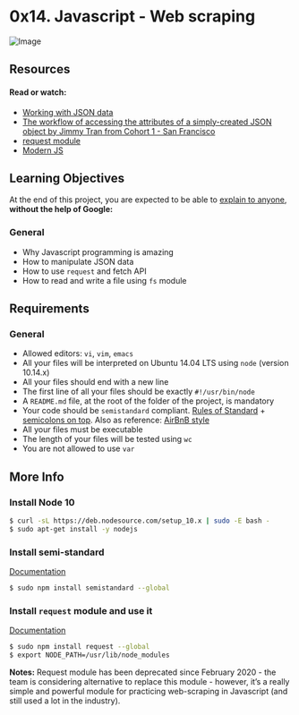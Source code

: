 # 0x14. Javascript - Web scraping

![Image](https://www.octoparse.com/media/7529/web-scraping-introduction.jpg?width=666&height=480)

## Resources
#### Read or watch:

- [Working with JSON data](https://developer.mozilla.org/en-US/docs/Learn/JavaScript/Objects/JSON)
- [The workflow of accessing the attributes of a simply-created JSON object by Jimmy Tran from Cohort 1 - San Francisco](https://medium.com/@vietkieutie/the-workflow-of-accessing-the-attributes-of-a-simply-created-json-object-82a5b33e2319)
- [request module](https://github.com/request/request)
- [Modern JS](https://github.com/mbeaudru/modern-js-cheatsheet)

## Learning Objectives
At the end of this project, you are expected to be able to [explain to anyone](https://fs.blog/2012/04/feynman-technique/), **without the help of Google:**

### General
- Why Javascript programming is amazing
- How to manipulate JSON data
- How to use ```request``` and fetch API
- How to read and write a file using ```fs``` module

## Requirements
### General
- Allowed editors: ```vi```, ```vim```, ```emacs```
- All your files will be interpreted on Ubuntu 14.04 LTS using ```node``` (version 10.14.x)
- All your files should end with a new line
- The first line of all your files should be exactly ```#!/usr/bin/node```
- A ```README.md``` file, at the root of the folder of the project, is mandatory
- Your code should be ```semistandard``` compliant. [Rules of Standard](https://standardjs.com/rules.html) + [semicolons on top](https://github.com/standard/semistandard). Also as reference: [AirBnB style](https://github.com/airbnb/javascript)
- All your files must be executable
- The length of your files will be tested using ```wc```
- You are not allowed to use ```var```

## More Info
### Install Node 10
```bash
$ curl -sL https://deb.nodesource.com/setup_10.x | sudo -E bash -
$ sudo apt-get install -y nodejs
```
### **Install semi-standard**
[Documentation](https://github.com/standard/semistandard)
```bash
$ sudo npm install semistandard --global
```
### **Install ```request``` module and use it**
[Documentation](https://github.com/request/request)
```bash
$ sudo npm install request --global
$ export NODE_PATH=/usr/lib/node_modules
```
**Notes:** Request module has been deprecated since February 2020 - the team is considering alternative to replace this module - however, it’s a really simple and powerful module for practicing web-scraping in Javascript (and still used a lot in the industry).

